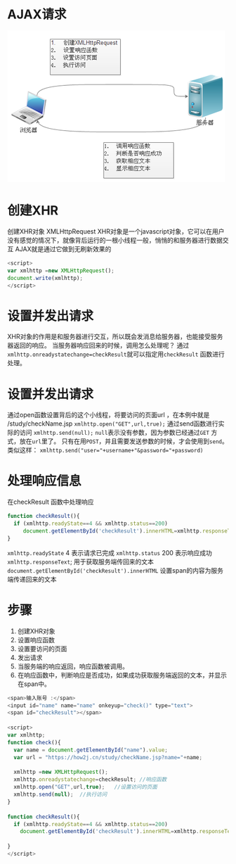 # AJAX请求
![](../images/AJAX请求.png)

# 创建XHR
   创建XHR对象 XMLHttpRequest
    XHR对象是一个javascript对象，它可以在用户没有感觉的情况下，就像背后运行的一根小线程一般，悄悄的和服务器进行数据交互
    AJAX就是通过它做到无刷新效果的
~~~javascript
<script>
var xmlhttp =new XMLHttpRequest();
document.write(xmlhttp);
</script>
~~~

# 设置并发出请求
XHR对象的作用是和服务器进行交互，所以既会发消息给服务器，也能接受服务器返回的响应。
当服务器响应回来的时候，调用怎么处理呢？
通过` xmlhttp.onreadystatechange=checkResult `就可以指定用`checkResult` 函数进行处理。


# 设置并发出请求   
通过open函数设置背后的这个小线程，将要访问的页面url ，在本例中就是
/study/checkName.jsp
`xmlhttp.open("GET",url,true);`
通过send函数进行实际的访问
`xmlhttp.send(null);`
`null`表示没有参数，因为参数已经通过`GET` 方式，放在`url`里了。
只有在用`POST`，并且需要发送参数的时候，才会使用到`send`。
类似这样：
`xmlhttp.send("user="+username+"&password="+password)`

# 处理响应信息
在checkResult 函数中处理响应
~~~javascript
function checkResult(){
  if (xmlhttp.readyState==4 && xmlhttp.status==200)  
     document.getElementById('checkResult').innerHTML=xmlhttp.responseText;
}
~~~

`xmlhttp.readyState` 4 表示请求已完成
`xmlhttp.status` 200 表示响应成功
`xmlhttp.responseText`; 用于获取服务端传回来的文本
`document.getElementById('checkResult').innerHTML` 设置span的内容为服务端传递回来的文本

# 步骤
1. 创建XHR对象
2. 设置响应函数
3. 设置要访问的页面
4. 发出请求
5. 当服务端的响应返回，响应函数被调用。
6. 在响应函数中，判断响应是否成功，如果成功获取服务端返回的文本，并显示在span中。

~~~javascript
<span>输入账号 :</span>
<input id="name" name="name" onkeyup="check()" type="text"> 
<span id="checkResult"></span>
  
<script>
var xmlhttp;
function check(){
  var name = document.getElementById("name").value;
  var url = "https://how2j.cn/study/checkName.jsp?name="+name;
  
  xmlhttp =new XMLHttpRequest();
  xmlhttp.onreadystatechange=checkResult; //响应函数
  xmlhttp.open("GET",url,true);   //设置访问的页面
  xmlhttp.send(null);  //执行访问
}
  
function checkResult(){
  if (xmlhttp.readyState==4 && xmlhttp.status==200)
    document.getElementById('checkResult').innerHTML=xmlhttp.responseText;
   
}  
</script>
~~~